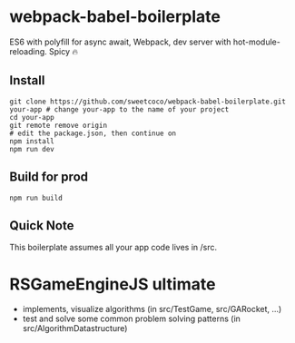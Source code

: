 # webpack-babel-boilerplate
ES6 with polyfill for async await, Webpack, dev server with hot-module-reloading. Spicy 🔥

## Install
```
git clone https://github.com/sweetcoco/webpack-babel-boilerplate.git your-app # change your-app to the name of your project
cd your-app
git remote remove origin
# edit the package.json, then continue on
npm install
npm run dev
```

## Build for prod
```
npm run build
```

## Quick Note
This boilerplate assumes all your app code lives in /src.


# RSGameEngineJS ultimate
- implements, visualize algorithms (in src/TestGame, src/GARocket, ...)
- test and solve some common problem solving patterns (in src/AlgorithmDatastructure)